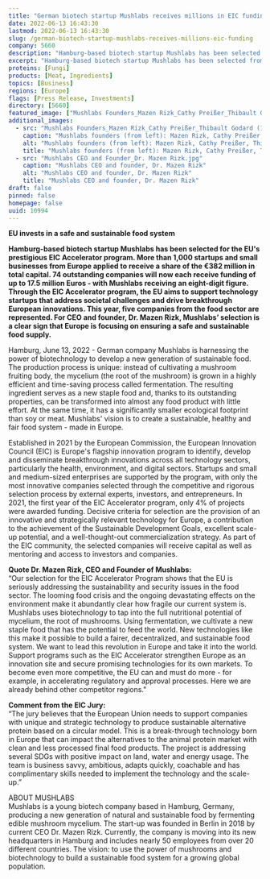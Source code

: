 ```yaml
---
title: "German biotech startup Mushlabs receives millions in EIC funding"
date: 2022-06-13 16:43:30
lastmod: 2022-06-13 16:43:30
slug: /german-biotech-startup-mushlabs-receives-millions-eic-funding
company: 5660
description: "Hamburg-based biotech startup Mushlabs has been selected from more than 1,000 startups for the EU's prestigious EIC Accelerator program to receive up to €17.5 million of the program's €382 million in total capital."
excerpt: "Hamburg-based biotech startup Mushlabs has been selected from more than 1,000 startups for the EU's prestigious EIC Accelerator program to receive up to €17.5 million of the program's €382 million in total capital."
proteins: [Fungi]
products: [Meat, Ingredients]
topics: [Business]
regions: [Europe]
flags: [Press Release, Investments]
directory: [5660]
featured_image: ["Mushlabs Founders_Mazen Rizk_Cathy Preißer_Thibault Godard (1).jpg"]
additional_images:
  - src: "Mushlabs Founders_Mazen Rizk_Cathy Preißer_Thibault Godard (1).jpg"
    caption: "Mushlabs founders (from left): Mazen Rizk, Cathy Preißer, Thibault Godard."
    alt: "Mushlabs founders (from left): Mazen Rizk, Cathy Preißer, Thibault Godard."
    title: "Mushlabs founders (from left): Mazen Rizk, Cathy Preißer, Thibault Godard."
  - src: "Mushlabs CEO and Founder_Dr. Mazen Rizk.jpg"
    caption: "Mushlabs CEO and founder, Dr. Mazen Rizk"
    alt: "Mushlabs CEO and founder, Dr. Mazen Rizk"
    title: "Mushlabs CEO and founder, Dr. Mazen Rizk"
draft: false
pinned: false
homepage: false
uuid: 10994
---
```

<p><strong>EU invests in a safe and sustainable food system</strong></p>
<p><strong>Hamburg-based biotech startup Mushlabs has been selected for the EU's prestigious EIC Accelerator program. More than 1,000 startups and small businesses from Europe applied to receive a share of the €382 million in total capital. 74 outstanding companies will now each receive funding of up to 17.5 million Euros - with Mushlabs receiving an eight-digit figure. Through the EIC Accelerator program, the EU aims to support technology startups that address societal challenges and drive breakthrough European innovations. This year, five companies from the food sector are represented. For CEO and founder, Dr. Mazen Rizk, Mushlabs’ selection is a clear sign that Europe is focusing on ensuring a safe and sustainable food supply.</strong></p>
<p>Hamburg, June 13, 2022 - German company Mushlabs is harnessing the power of biotechnology to develop a new generation of sustainable food. The production process is unique: instead of cultivating a mushroom fruiting body, the mycelium (the root of the mushroom) is grown in a highly efficient and time-saving process called fermentation. The resulting ingredient serves as a new staple food and, thanks to its outstanding properties, can be transformed into almost any food product with little effort. At the same time, it has a significantly smaller ecological footprint than soy or meat. Mushlabs' vision is to create a sustainable, healthy and fair food system - made in Europe.</p>
<p>Established in 2021 by the European Commission, the European Innovation Council (EIC) is Europe's flagship innovation program to identify, develop and disseminate breakthrough innovations across all technology sectors, particularly the health, environment, and digital sectors. Startups and small and medium-sized enterprises are supported by the program, with only the most innovative companies selected through the competitive and rigorous selection process by external experts, investors, and entrepreneurs. In 2021, the first year of the EIC Accelerator program, only 4% of projects were awarded funding. Decisive criteria for selection are the provision of an innovative and strategically relevant technology for Europe, a contribution to the achievement of the Sustainable Development Goals, excellent scale-up potential, and a well-thought-out commercialization strategy. As part of the EIC community, the selected companies will receive capital as well as mentoring and access to investors and companies.</p>
<p><strong>Quote Dr. Mazen Rizk, CEO and Founder of Mushlabs:</strong><br />
“Our selection for the EIC Accelerator Program shows that the EU is seriously addressing the sustainability and security issues in the food sector. The looming food crisis and the ongoing devastating effects on the environment make it abundantly clear how fragile our current system is. Mushlabs uses biotechnology to tap into the full nutritional potential of mycelium, the root of mushrooms. Using fermentation, we cultivate a new staple food that has the potential to feed the world. New technologies like this make it possible to build a fairer, decentralized, and sustainable food system. We want to lead this revolution in Europe and take it into the world. Support programs such as the EIC Accelerator strengthen Europe as an innovation site and secure promising technologies for its own markets. To become even more competitive, the EU can and must do more - for example, in accelerating regulatory and approval processes. Here we are already behind other competitor regions."</p>
<p><strong>Comment from the EIC Jury:</strong><br />
“The jury believes that the European Union needs to support companies with unique and strategic technology to produce sustainable alternative protein based on a circular model. This is a break-through technology born in Europe that can impact the alternatives to the animal protein market with clean and less processed final food products. The project is addressing several SDGs with positive impact on land, water and energy usage. The team is business savvy, ambitious, adapts quickly, coachable and has complimentary skills needed to implement the technology and the scale-up.”</p>
<p>ABOUT MUSHLABS<br />
Mushlabs is a young biotech company based in Hamburg, Germany, producing a new generation of natural and sustainable food by fermenting edible mushroom mycelium. The start-up was founded in Berlin in 2018 by current CEO Dr. Mazen Rizk. Currently, the company is moving into its new headquarters in Hamburg and includes nearly 50 employees from over 20 different countries. The vision: to use the power of mushrooms and biotechnology to build a sustainable food system for a growing global population.</p>
